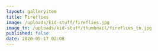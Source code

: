 ```yaml
---
layout: galleryitem
title: Fireflies
image: /uploads/kid-stuff/fireflies.jpg
image_tn: /uploads/kid-stuff/thumbnail/fireflies_tn.jpg
published: false
date: 2020-05-17 02:08
---
```

